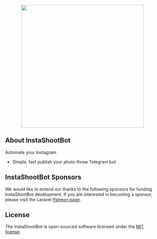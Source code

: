 <p align="center"><img src="https://res.cloudinary.com/dtfbvvkyp/image/upload/v1566331377/laravel-logolockup-cmyk-red.svg" width="400"></p>

## About InstaShootBot

Automate your Instagram

- Simple, fast publish your photo throw Telegram bot

## InstaShootBot Sponsors

We would like to extend our thanks to the following sponsors for funding InstaShootBot development. If you are interested in becoming a sponsor, please visit the Laravel [Patreon page](https://www.patreon.com/alexsnowb).

## License

The InstaShootBot is open-sourced software licensed under the [MIT license](https://opensource.org/licenses/MIT).
